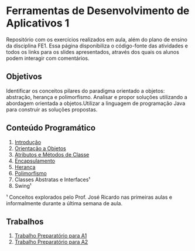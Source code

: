 # Ferramentas de Desenvolvimento de Aplicativos 1

Repositório com os exercícios realizados em aula, além do plano de ensino da disciplina FE1. Essa página disponibiliza o código-fonte das atividades e todos os links para os slides apresentados, através dos quais os alunos podem interagir com comentários.

## Objetivos

Identificar os conceitos pilares do paradigma orientado a objetos: abstração, herança e polimorfismo. Analisar e propor soluções utilizando a abordagem orientada a objetos.Utilizar a linguagem de programação Java para construir as soluções propostas.

## Conteúdo Programático

1. [Introdução](https://docs.google.com/presentation/d/1mgqaLP11Wmh9TK1tme3EvA63vsfdiZQPFdweSU22frg/edit?usp=sharing)
2. [Orientação a Objetos](https://docs.google.com/presentation/d/1H0v8IyDM3r9QuuXuF9u4Lh1RMAE_D8JNZaXIcwSxB7I/edit?usp=sharing)
3. [Atributos e Métodos de Classe](https://docs.google.com/presentation/d/1deYotQ4mIgbcHvNWbXLThtX7FoMr6Gr6EmiopuWlgkM/edit?usp=sharing)
4. [Encapsulamento](https://docs.google.com/presentation/d/1f34CpKMTBoO5TuWKUsMioU5S-namjmx1cC2xrdTqLEU/edit?usp=sharing)
5. [Herança](https://docs.google.com/presentation/d/1IySzYwkh494RK9t-BezD-WhWtykmFcERNHKxIsEmbAQ/edit?usp=sharing)
6. [Polimorfismo](https://docs.google.com/presentation/d/1a4J4ZdfM0iig-xh-ejmyHeBep_KgJ-phiEktTpUNl50/edit?usp=sharing)
7. Classes Abstratas e Interfaces¹
8. Swing¹

¹ Conceitos explorados pelo Prof. José Ricardo nas primeiras aulas e informalmente durante a última semana de aula.

## Trabalhos

1. [Trabalho Preparatório para A1](https://docs.google.com/presentation/d/1SYf1Fd_-pYa6-twIrhoD8c-VR7AEq8xQcK3awDRJwMM/edit?usp=sharing)
2. [Trabalho Preparatório para A2](https://docs.google.com/presentation/d/1z70_GaMxUDiUY97QOrHrStImbT7kSiiI0MzZxx2UWmE/edit?usp=sharing)
